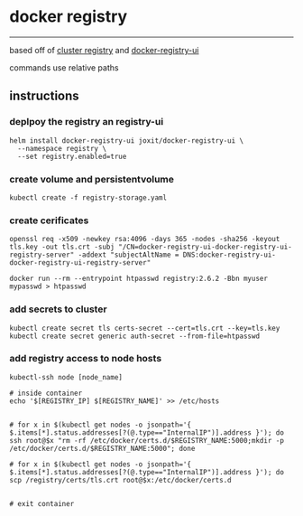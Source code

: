 # docker registry
---
based off of [cluster registry](https://medium.com/swlh/deploy-your-private-docker-registry-as-a-pod-in-kubernetes-f6a489bf0180) and [docker-registry-ui](https://github.com/Joxit/docker-registry-ui)

commands use relative paths

## instructions
### deplpoy the registry an registry-ui
```
helm install docker-registry-ui joxit/docker-registry-ui \
  --namespace registry \
  --set registry.enabled=true
```

### create volume and persistentvolume
```
kubectl create -f registry-storage.yaml
```

### create cerificates
```
openssl req -x509 -newkey rsa:4096 -days 365 -nodes -sha256 -keyout tls.key -out tls.crt -subj "/CN=docker-registry-ui-docker-registry-ui-registry-server" -addext "subjectAltName = DNS:docker-registry-ui-docker-registry-ui-registry-server"
```

```
docker run --rm --entrypoint htpasswd registry:2.6.2 -Bbn myuser mypasswd > htpasswd
```

### add secrets to cluster
```
kubectl create secret tls certs-secret --cert=tls.crt --key=tls.key
kubectl create secret generic auth-secret --from-file=htpasswd
```

### add registry access to node hosts
```
kubectl-ssh node [node_name]

# inside container
echo '$[REGISTRY_IP] $[REGISTRY_NAME]' >> /etc/hosts


# for x in $(kubectl get nodes -o jsonpath='{ $.items[*].status.addresses[?(@.type=="InternalIP")].address }'); do ssh root@$x "rm -rf /etc/docker/certs.d/$REGISTRY_NAME:5000;mkdir -p /etc/docker/certs.d/$REGISTRY_NAME:5000"; done

# for x in $(kubectl get nodes -o jsonpath='{ $.items[*].status.addresses[?(@.type=="InternalIP")].address }'); do scp /registry/certs/tls.crt root@$x:/etc/docker/certs.d


# exit container
```